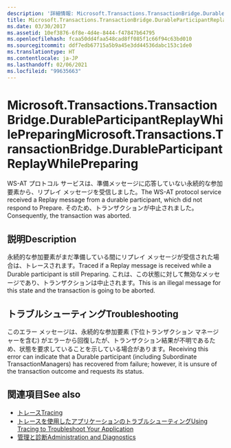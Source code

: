 ```yaml
---
description: '詳細情報: Microsoft.Transactions.TransactionBridge.DurableParticipantReplayWhilePreparing'
title: Microsoft.Transactions.TransactionBridge.DurableParticipantReplayWhilePreparing
ms.date: 03/30/2017
ms.assetid: 10ef3876-6f8e-4d4e-8444-f47847b64795
ms.openlocfilehash: fcaa50dd4faa548cad8ff085f1c66f94c63bd010
ms.sourcegitcommit: ddf7edb67715a5b9a45e3dd44536dabc153c1de0
ms.translationtype: HT
ms.contentlocale: ja-JP
ms.lasthandoff: 02/06/2021
ms.locfileid: "99635663"
---
```

# <a name="microsofttransactionstransactionbridgedurableparticipantreplaywhilepreparing"></a><span data-ttu-id="df706-103">Microsoft.Transactions.TransactionBridge.DurableParticipantReplayWhilePreparing</span><span class="sxs-lookup"><span data-stu-id="df706-103">Microsoft.Transactions.TransactionBridge.DurableParticipantReplayWhilePreparing</span></span>

<span data-ttu-id="df706-104">WS-AT プロトコル サービスは、準備メッセージに応答していない永続的な参加要素から、リプレイ メッセージを受信しました。</span><span class="sxs-lookup"><span data-stu-id="df706-104">The WS-AT protocol service received a Replay message from a durable participant, which did not respond to Prepare.</span></span> <span data-ttu-id="df706-105">そのため、トランザクションが中止されました。</span><span class="sxs-lookup"><span data-stu-id="df706-105">Consequently, the transaction was aborted.</span></span>  
  
## <a name="description"></a><span data-ttu-id="df706-106">説明</span><span class="sxs-lookup"><span data-stu-id="df706-106">Description</span></span>  

 <span data-ttu-id="df706-107">永続的な参加要素がまだ準備している間にリプレイ メッセージが受信された場合は、トレースされます。</span><span class="sxs-lookup"><span data-stu-id="df706-107">Traced if a Replay message is received while a Durable participant is still Preparing.</span></span> <span data-ttu-id="df706-108">これは、この状態に対して無効なメッセージであり、トランザクションは中止されます。</span><span class="sxs-lookup"><span data-stu-id="df706-108">This is an illegal message for this state and the transaction is going to be aborted.</span></span>  
  
## <a name="troubleshooting"></a><span data-ttu-id="df706-109">トラブルシューティング</span><span class="sxs-lookup"><span data-stu-id="df706-109">Troubleshooting</span></span>

<span data-ttu-id="df706-110">このエラー メッセージは、永続的な参加要素 (下位トランザクション マネージャーを含む) がエラーから回復したが、トランザクション結果が不明であるため、状態を要求していることを示している場合があります。</span><span class="sxs-lookup"><span data-stu-id="df706-110">Receiving this error can indicate that a Durable participant (including Subordinate TransactionManagers) has recovered from failure; however, it is unsure of the transaction outcome and requests its status.</span></span>  
  
## <a name="see-also"></a><span data-ttu-id="df706-111">関連項目</span><span class="sxs-lookup"><span data-stu-id="df706-111">See also</span></span>

- [<span data-ttu-id="df706-112">トレース</span><span class="sxs-lookup"><span data-stu-id="df706-112">Tracing</span></span>](index.md)
- [<span data-ttu-id="df706-113">トレースを使用したアプリケーションのトラブルシューティング</span><span class="sxs-lookup"><span data-stu-id="df706-113">Using Tracing to Troubleshoot Your Application</span></span>](using-tracing-to-troubleshoot-your-application.md)
- [<span data-ttu-id="df706-114">管理と診断</span><span class="sxs-lookup"><span data-stu-id="df706-114">Administration and Diagnostics</span></span>](../index.md)
